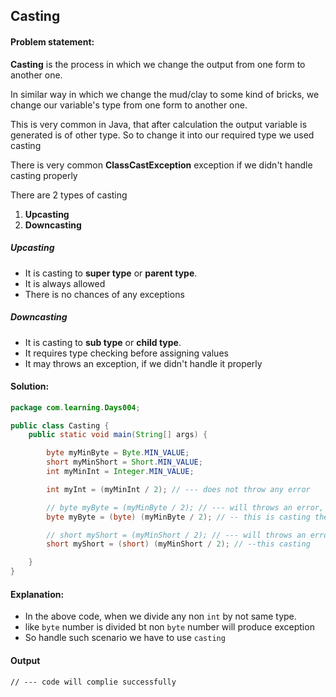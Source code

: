 Casting
--

#### Problem statement:
**Casting** is the process in which we change the output from one form to another one.

In similar way in which we change the mud/clay to some kind of bricks, we change our variable's type from one form to another one.

This is very common in Java, that after calculation the output variable is generated is of other type. So to change it into our required type we used casting

There is very common **ClassCastException** exception if we didn't handle casting properly

There are 2 types of casting
1. **Upcasting**
2. **Downcasting**

##### Upcasting
- It is casting to **super type** or **parent type**.
- It is always allowed
- There is no chances of any exceptions

##### Downcasting
- It is casting to **sub type** or **child type**.
- It requires type checking before assigning values
- It may throws an exception, if we didn't handle it properly
 

#### Solution:
```java
package com.learning.Days004;

public class Casting {
    public static void main(String[] args) {

        byte myMinByte = Byte.MIN_VALUE;
        short myMinShort = Short.MIN_VALUE;
        int myMinInt = Integer.MIN_VALUE;

        int myInt = (myMinInt / 2); // --- does not throw any error

        // byte myByte = (myMinByte / 2); // --- will throws an error, like require byte but getting int
        byte myByte = (byte) (myMinByte / 2); // -- this is casting the output

        // short myShort = (myMinShort / 2); // --- will throws an error, like require short but getting int
        short myShort = (short) (myMinShort / 2); // --this casting

    }
}
```

#### Explanation:

- In the above code, when we divide any non `int` by not same type.
- like `byte` number is divided bt non `byte` number will produce exception
- So handle such scenario we have to use `casting`
  
 #### Output
 ```    
// --- code will complie successfully
```